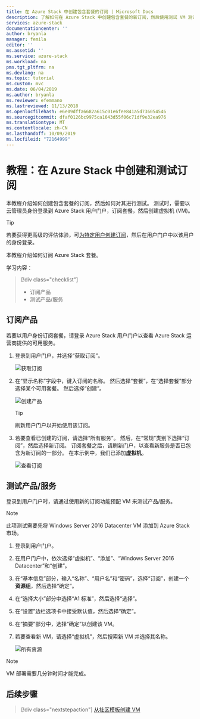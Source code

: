 ```yaml
---
title: 在 Azure Stack 中创建包含套餐的订阅 | Microsoft Docs
description: 了解如何在 Azure Stack 中创建包含套餐的新订阅，然后使用测试 VM 测试该套餐。
services: azure-stack
documentationcenter: ''
author: bryanla
manager: femila
editor: ''
ms.assetid: ''
ms.service: azure-stack
ms.workload: na
pms.tgt_pltfrm: na
ms.devlang: na
ms.topic: tutorial
ms.custom: mvc
ms.date: 06/04/2019
ms.author: bryanla
ms.reviewer: efemmano
ms.lastreviewed: 11/13/2018
ms.openlocfilehash: e6e09dffa6682a615c01e6fee841a5d736054546
ms.sourcegitcommit: dfaf0126bc9975ca1643d55f06c71df9e32ea976
ms.translationtype: MT
ms.contentlocale: zh-CN
ms.lasthandoff: 10/09/2019
ms.locfileid: "72164999"
---
```

# <a name="tutorial-create-and-test-a-subscription-in-azure-stack"></a>教程：在 Azure Stack 中创建和测试订阅

本教程介绍如何创建包含套餐的订阅，然后如何对其进行测试。 测试时，需要以云管理员身份登录到 Azure Stack 用户门户，订阅套餐，然后创建虚拟机 (VM)。

> [!TIP]
> 若要获得更高级的评估体验，可[为特定用户创建订阅](../operator/azure-stack-subscribe-plan-provision-vm.md#create-a-subscription-as-a-cloud-operator)，然后在用户门户中以该用户的身份登录。

本教程介绍如何订阅 Azure Stack 套餐。

学习内容：

> [!div class="checklist"]
> * 订阅产品 
> * 测试产品/服务

## <a name="subscribe-to-an-offer"></a>订阅产品

若要以用户身份订阅套餐，请登录 Azure Stack 用户门户以查看 Azure Stack 运营商提供的可用服务。

1. 登录到用户门户，并选择“获取订阅”。

   ![获取订阅](media/azure-stack-subscribe-services/get-subscription.png)

2. 在“显示名称”字段中，键入订阅的名称。 然后选择“套餐”，在“选择套餐”部分选择某个可用套餐。 然后选择“创建”。

   ![创建产品](media/azure-stack-subscribe-services/create-subscription.png)

   > [!TIP]
   > 刷新用户门户以开始使用该订阅。

3. 若要查看已创建的订阅，请选择“所有服务”。 然后，在“常规”类别下选择“订阅”，然后选择新订阅。 订阅套餐之后，请刷新门户，以查看新服务是否已包含为新订阅的一部分。 在本示例中，我们已添加**虚拟机**。

   ![查看订阅](media/azure-stack-subscribe-services/view-subscription.png)

## <a name="test-the-offer"></a>测试产品/服务

登录到用户门户时，请通过使用新的订阅功能预配 VM 来测试产品/服务。

> [!NOTE]
> 此项测试需要先将 Windows Server 2016 Datacenter VM 添加到 Azure Stack 市场。

1. 登录到用户门户。

2. 在用户门户中，依次选择“虚拟机”、“添加”、“Windows Server 2016 Datacenter”和“创建”。

3. 在“基本信息”部分，输入“名称”、“用户名”和“密码”，选择“订阅”，创建一个**资源组**，然后选择“确定”。

4. 在“选择大小”部分中选择“A1 标准”，然后选择“选择”。  

5. 在“设置”边栏选项卡中接受默认值，然后选择“确定”。

6. 在“摘要”部分中，选择“确定”以创建该 VM。  

7. 若要查看新 VM，请选择“虚拟机”，然后搜索新 VM 并选择其名称。

    ![所有资源](media/azure-stack-subscribe-services/view-vm.png)

> [!NOTE]
> VM 部署需要几分钟时间才能完成。

## <a name="next-steps"></a>后续步骤

> [!div class="nextstepaction"]
> [从社区模板创建 VM](azure-stack-create-vm-template.md)
